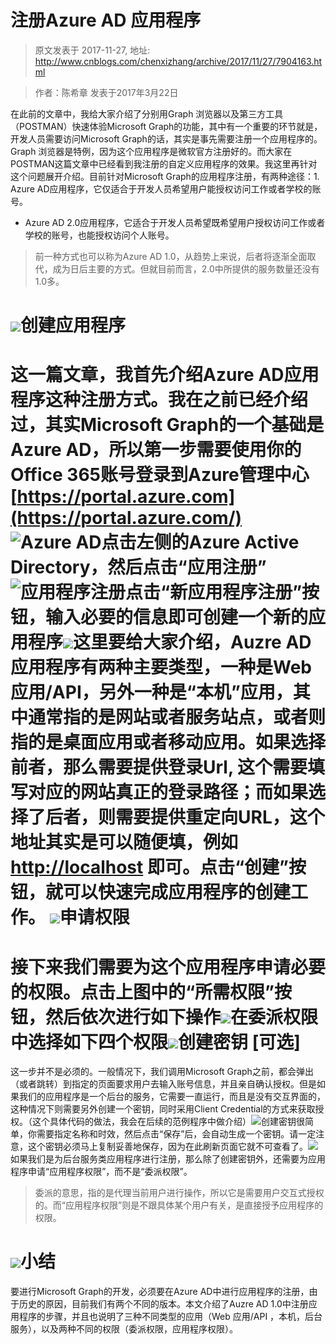 # 注册Azure AD 应用程序 
> 原文发表于 2017-11-27, 地址: http://www.cnblogs.com/chenxizhang/archive/2017/11/27/7904163.html 


  



> 作者：陈希章 发表于2017年3月22日
> 
> 

在此前的文章中，我给大家介绍了分别用Graph 浏览器以及第三方工具（POSTMAN）快速体验Microsoft Graph的功能，其中有一个重要的环节就是，开发人员需要访问Microsoft Graph的话，其实是事先需要注册一个应用程序的。Graph 浏览器是特例，因为这个应用程序是微软官方注册好的。而大家在POSTMAN这篇文章中已经看到我注册的自定义应用程序的效果。我这里再针对这个问题展开介绍。目前针对Microsoft Graph的应用程序注册，有两种途径：1. Azure AD应用程序，它仅适合于开发人员希望用户能授权访问工作或者学校的账号。
- Azure AD 2.0应用程序，它适合于开发人员希望既希望用户授权访问工作或者学校的账号，也能授权访问个人账号。


> 前一种方式也可以称为Azure AD 1.0，从趋势上来说，后者将逐渐全面取代，成为日后主要的方式。但就目前而言，2.0中所提供的服务数量还没有1.0多。
> 
> 

![](./images/7904163-azuread-compare.PNG)创建应用程序
======

这一篇文章，我首先介绍Azure AD应用程序这种注册方式。我在之前已经介绍过，其实Microsoft Graph的一个基础是Azure AD，所以第一步需要使用你的Office 365账号登录到Azure管理中心 [https://portal.azure.com](https://portal.azure.com/) ![Azure AD](./images/7904163-azuread-1.PNG)点击左侧的Azure Active Directory，然后点击“应用注册”![应用程序注册](./images/7904163-azuread-registeration.PNG)点击“新应用程序注册”按钮，输入必要的信息即可创建一个新的应用程序![](./images/7904163-azuread-createapplication.PNG)这里要给大家介绍，Auzre AD应用程序有两种主要类型，一种是Web应用/API，另外一种是“本机”应用，其中通常指的是网站或者服务站点，或者则指的是桌面应用或者移动应用。如果选择前者，那么需要提供登录Url, 这个需要填写对应的网站真正的登录路径；而如果选择了后者，则需要提供重定向URL，这个地址其实是可以随便填，例如[http://localhost](http://localhost/) 即可。点击“创建”按钮，就可以快速完成应用程序的创建工作。 ![](./images/7904163-azuread-application-details.PNG)申请权限
====

接下来我们需要为这个应用程序申请必要的权限。点击上图中的“所需权限”按钮，然后依次进行如下操作![](./images/7904163-azuread-permissions-api.PNG)在委派权限中选择如下四个权限![](./images/7904163-azuread-permissions.PNG)创建密钥 [可选]
=========

这一步并不是必须的。一般情况下，我们调用Microsoft Graph之前，都会弹出（或者跳转）到指定的页面要求用户去输入账号信息，并且亲自确认授权。但是如果我们的应用程序是一个后台的服务，它需要一直运行，而且是没有交互界面的，这种情况下则需要另外创建一个密钥，同时采用Client Credential的方式来获取授权。（这个具体代码的做法，我会在后续的范例程序中做介绍）![](./images/7904163-azuread-key.PNG)创建密钥很简单，你需要指定名称和时效，然后点击“保存”后，会自动生成一个密钥。请一定注意，这个密钥必须马上复制妥善地保存，因为在此刷新页面它就不可查看了。![](./images/7904163-azuread-key-info.PNG)如果我们是为后台服务类应用程序进行注册，那么除了创建密钥外，还需要为应用程序申请“应用程序权限”，而不是“委派权限”。
> 委派的意思，指的是代理当前用户进行操作，所以它是需要用户交互式授权的。而“应用程序权限”则是不跟具体某个用户有关，是直接授予应用程序的权限。
> 
> 

![](./images/7904163-azuread-applicationpermission.PNG)小结
==

要进行Microsoft Graph的开发，必须要在Azure AD中进行应用程序的注册，由于历史的原因，目前我们有两个不同的版本。本文介绍了Auzre AD 1.0中注册应用程序的步骤，并且也说明了三种不同类型的应用（Web 应用/API ，本机，后台服务），以及两种不同的权限（委派权限，应用程序权限）。












































